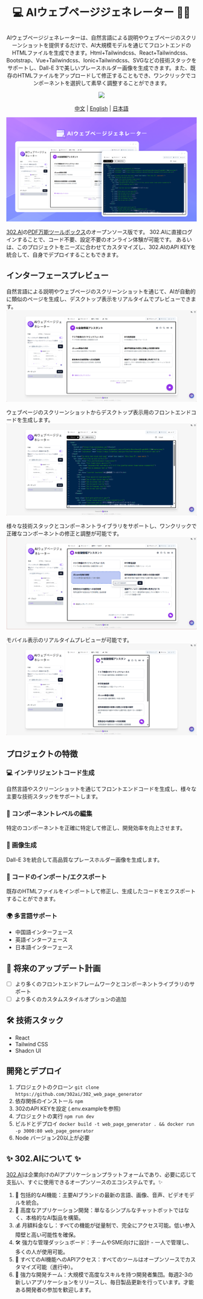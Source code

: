 # <p align="center"> 💻 AIウェブページジェネレーター 🚀✨</p>

<p align="center">AIウェブページジェネレーターは、自然言語による説明やウェブページのスクリーンショットを提供するだけで、AI大規模モデルを通じてフロントエンドのHTMLファイルを生成できます。Html+Tailwindcss、React+Tailwindcss、Bootstrap、Vue+Tailwindcss、Ionic+Tailwindcss、SVGなどの技術スタックをサポートし、Dall-E 3で美しいプレースホルダー画像を生成できます。また、既存のHTMLファイルをアップロードして修正することもでき、ワンクリックでコンポーネントを選択して素早く調整することができます。</p>

<p align="center"><a href="https://302.ai/product/detail/21" target="blank"><img src="https://file.302.ai/gpt/imgs/github/20250102/72a57c4263944b73bf521830878ae39a.png" /></a></p >

<p align="center"><a href="README_zh.md">中文</a> | <a href="README.md">English</a> | <a href="README_ja.md">日本語</a></p>


![](docs/302_AI_Web_Page_Generator_jp.png)

[302.AI](https://302.ai/ja/)の[PDF万能ツールボックス](https://302.ai/product/detail/21)のオープンソース版です。
302.AIに直接ログインすることで、コード不要、設定不要のオンライン体験が可能です。
あるいは、このプロジェクトをニーズに合わせてカスタマイズし、302.AIのAPI KEYを統合して、自身でデプロイすることもできます。

## インターフェースプレビュー
自然言語による説明やウェブページのスクリーンショットを通じて、AIが自動的に類似のページを生成し、デスクトップ表示をリアルタイムでプレビューできます。
![](docs/302_AI_Web_Page_Generator_jp_screenshot_01.png)

ウェブページのスクリーンショットからデスクトップ表示用のフロントエンドコードを生成します。
![](docs/302_AI_Web_Page_Generator_jp_screenshot_02.png)

様々な技術スタックとコンポーネントライブラリをサポートし、ワンクリックで正確なコンポーネントの修正と調整が可能です。
![](docs/302_AI_Web_Page_Generator_jp_screenshot_03.png)   

モバイル表示のリアルタイムプレビューが可能です。
![](docs/302_AI_Web_Page_Generator_jp_screenshot_04.png)       

## プロジェクトの特徴
### 💻 インテリジェントコード生成
自然言語やスクリーンショットを通じてフロントエンドコードを生成し、様々な主要な技術スタックをサポートします。
### 🎯 コンポーネントレベルの編集
特定のコンポーネントを正確に特定して修正し、開発効率を向上させます。
### 🎨 画像生成
Dall-E 3を統合して高品質なプレースホルダー画像を生成します。
### 🔄 コードのインポート/エクスポート
既存のHTMLファイルをインポートして修正し、生成したコードをエクスポートすることができます。
### 🌍 多言語サポート
- 中国語インターフェース
- 英語インターフェース
- 日本語インターフェース

## 🚩 将来のアップデート計画
- [ ] より多くのフロントエンドフレームワークとコンポーネントライブラリのサポート
- [ ] より多くのカスタムスタイルオプションの追加

## 🛠️ 技術スタック
- React
- Tailwind CSS
- Shadcn UI

## 開発とデプロイ
1. プロジェクトのクローン `git clone https://github.com/302ai/302_web_page_generator`
2. 依存関係のインストール `npm`
3. 302のAPI KEYを設定 (.env.exampleを参照)
4. プロジェクトの実行 `npm run dev`
5. ビルドとデプロイ `docker build -t web_page_generator . && docker run -p 3000:80 web_page_generator`
6. Node バージョン20以上が必要

## ✨ 302.AIについて ✨
[302.AI](https://302.ai/ja/)は企業向けのAIアプリケーションプラットフォームであり、必要に応じて支払い、すぐに使用できるオープンソースのエコシステムです。✨
1. 🧠 包括的なAI機能：主要AIブランドの最新の言語、画像、音声、ビデオモデルを統合。
2. 🚀 高度なアプリケーション開発：単なるシンプルなチャットボットではなく、本格的なAI製品を構築。
3. 💰 月額料金なし：すべての機能が従量制で、完全にアクセス可能。低い参入障壁と高い可能性を確保。
4. 🛠 強力な管理ダッシュボード：チームやSME向けに設計 - 一人で管理し、多くの人が使用可能。
5. 🔗 すべてのAI機能へのAPIアクセス：すべてのツールはオープンソースでカスタマイズ可能（進行中）。
6. 💪 強力な開発チーム：大規模で高度なスキルを持つ開発者集団。毎週2-3の新しいアプリケーションをリリースし、毎日製品更新を行っています。才能ある開発者の参加を歓迎します。
